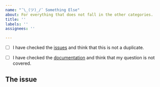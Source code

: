 ```yaml
---
name: "¯\_(ツ)_/¯ Something Else"
about: For everything that does not fall in the other categories.
title: ''
labels: ''
assignees: ''

---
```


<!--
    First of all thank you for submitting an issue.
    
    Before submitting the issue please check the checklist below and
    make sure that all boxes are ticked after you have fulfilled their tasks. 
-->

<!-- For checking the box add an `x` between the brackets like so: [x] -->
- [ ] I have checked the [issues](https://github.com/cielquan/python_test-cielquan/issues) and think that this is not a duplicate.
- [ ] I have checked the [documentation](https://python-test-cielquan.rtfd.io/) and think that my question is not covered.


## The issue
<!-- Now please explain your issue or question, please be descriptive. -->
